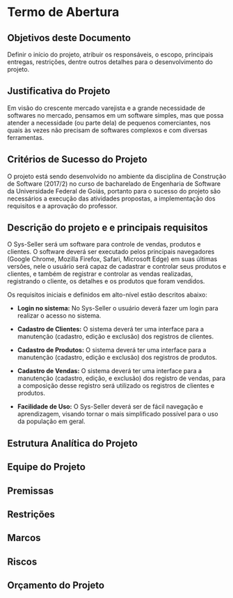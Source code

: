 # Termo de Abertura

## Objetivos deste Documento
Definir o início do projeto, atribuir os responsáveis, o escopo, principais entregas, restrições, dentre outros detalhes para o desenvolvimento do projeto.

## Justificativa do Projeto
Em visão do crescente mercado varejista e a grande necessidade de softwares no mercado, pensamos em um software simples, mas que possa atender a necessidade (ou parte dela) de pequenos comerciantes, nos quais às vezes não precisam de softwares complexos e com diversas ferramentas.

## Critérios de Sucesso do Projeto
O projeto está sendo desenvolvido no ambiente da disciplina de Construção de Software (2017/2) no curso de bacharelado de Engenharia de Software da Universidade Federal de Goiás, portanto para o sucesso do projeto são necessários a execução das atividades propostas, a implementação dos requisitos e a aprovação do professor.

## Descrição do projeto e e principais requisitos
O Sys-Seller será um software para controle de vendas, produtos e clientes. O software deverá ser executado pelos principais navegadores (Google Chrome, Mozilla Firefox, Safari, Microsoft Edge) em suas últimas versões, nele o usuário será capaz de cadastrar e controlar seus produtos e clientes, e também de registrar e controlar as vendas realizadas, registrando o cliente, os detalhes e os produtos que foram vendidos.

Os requisitos iniciais e definidos em alto-nível estão descritos abaixo:

* **Login no sistema:** No Sys-Seller o usuário deverá fazer um login para realizar o acesso no sistema.

* **Cadastro de Clientes:** O sistema deverá ter uma interface para a manutenção (cadastro, edição e exclusão) dos registros de clientes.

* **Cadastro de Produtos:** O sistema deverá ter uma interface para a manutenção (cadastro, edição e exclusão) dos registros de produtos.

* **Cadastro de Vendas:** O sistema deverá ter uma interface para a manutenção (cadastro, edição, e exclusão) dos registro de vendas, para a composição desse registro será utilizado os registros de clientes e produtos.

* **Facilidade de Uso:** O Sys-Seller deverá ser de fácil navegação e aprendizagem, visando tornar o mais simplificado possível para o uso da população em geral.

## Estrutura Analítica do Projeto

## Equipe do Projeto

## Premissas

## Restrições

## Marcos

## Riscos

## Orçamento do Projeto

